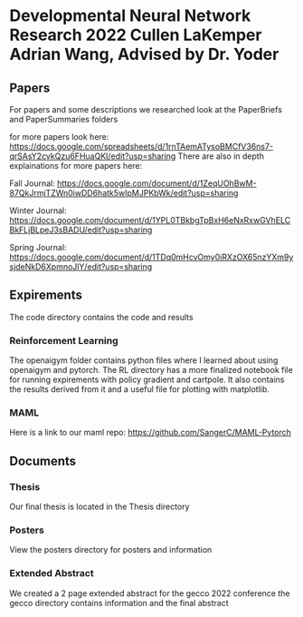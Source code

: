 # Developmental Neural Network Research 2022 Cullen LaKemper Adrian Wang, Advised by Dr. Yoder

## Papers
For papers and some descriptions we researched look at the PaperBriefs and PaperSummaries folders

for more papers look here: https://docs.google.com/spreadsheets/d/1rnTAemATysoBMCfV36ns7-qrSAsY2cvkQzu6FHuaQKI/edit?usp=sharing
There are also in depth explainations for more papers here:

Fall Journal:   https://docs.google.com/document/d/1ZeqUOhBwM-87QkJrmjTZWn0iwDD6hatk5wIpMJPKbWk/edit?usp=sharing

Winter Journal: https://docs.google.com/document/d/1YPL0TBkbgTpBxH6eNxRxwGVhELCBkFLjBLpeJ3sBADU/edit?usp=sharing

Spring Journal: https://docs.google.com/document/d/1TDq0mHcvOmy0iRXzOX65nzYXm9ysjdeNkD6XpmnoJlY/edit?usp=sharing

## Expirements
The code directory contains the code and results

### Reinforcement Learning
The openaigym folder contains python files where I learned about using openaigym and pytorch.
The RL directory has a more finalized notebook file for running expirements with policy gradient and cartpole.
It also contains the results derived from it and a useful file for plotting with matplotlib.

### MAML
Here is a link to our maml repo: https://github.com/SangerC/MAML-Pytorch

## Documents

### Thesis

Our final thesis is located in the Thesis directory

### Posters

View the posters directory for posters and information

### Extended Abstract

We created a 2 page extended abstract for the gecco 2022 conference
the gecco directory contains information and the final abstract


